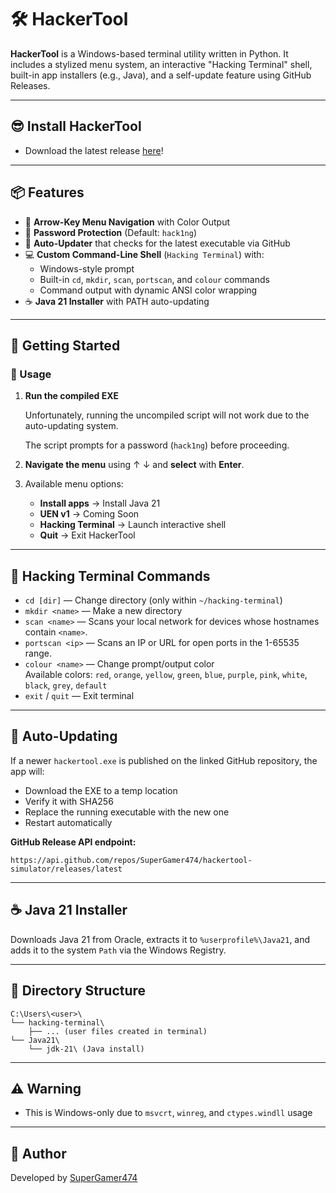 # 🛠️ HackerTool

**HackerTool** is a Windows-based terminal utility written in Python. It includes a stylized menu system, an interactive "Hacking Terminal" shell, built-in app installers (e.g., Java), and a self-update feature using GitHub Releases.

---

##  😎 Install HackerTool
- Download the latest release [here](https://github.com/SuperGamer474/hackertool-simulator/releases/latest)!

---

## 📦 Features

- 🎯 **Arrow-Key Menu Navigation** with Color Output  
- 🔐 **Password Protection** (Default: `hack1ng`)  
- 🔄 **Auto-Updater** that checks for the latest executable via GitHub  
- 💻 **Custom Command-Line Shell** (`Hacking Terminal`) with:
  - Windows-style prompt
  - Built-in `cd`, `mkdir`, `scan`, `portscan`, and `colour` commands
  - Command output with dynamic ANSI color wrapping
- ☕ **Java 21 Installer** with PATH auto-updating  

---

## 🚀 Getting Started

### 📝 Usage

1. **Run the compiled EXE**

   Unfortunately, running the uncompiled script will not work due to the auto-updating system.

   The script prompts for a password (`hack1ng`) before proceeding.

3. **Navigate the menu** using ↑ ↓ and **select** with **Enter**.

4. Available menu options:
   - **Install apps** → Install Java 21
   - **UEN v1** → Coming Soon
   - **Hacking Terminal** → Launch interactive shell
   - **Quit** → Exit HackerTool

---

## 🧠 Hacking Terminal Commands

- `cd [dir]` — Change directory (only within `~/hacking-terminal`)
- `mkdir <name>` — Make a new directory
- `scan <name>` — Scans your local network for devices whose hostnames contain `<name>`.
- `portscan <ip>` — Scans an IP or URL for open ports in the 1-65535 range.
- `colour <name>` — Change prompt/output color  
  Available colors: `red`, `orange`, `yellow`, `green`, `blue`, `purple`, `pink`, `white`, `black`, `grey`, `default`
- `exit` / `quit` — Exit terminal

---

## 🔄 Auto-Updating

If a newer `hackertool.exe` is published on the linked GitHub repository, the app will:
- Download the EXE to a temp location
- Verify it with SHA256
- Replace the running executable with the new one
- Restart automatically

**GitHub Release API endpoint:**
```
https://api.github.com/repos/SuperGamer474/hackertool-simulator/releases/latest
```

---

## ☕ Java 21 Installer

Downloads Java 21 from Oracle, extracts it to `%userprofile%\Java21`, and adds it to the system `Path` via the Windows Registry.

---

## 📁 Directory Structure

```
C:\Users\<user>\
└── hacking-terminal\
    ├── ... (user files created in terminal)
└── Java21\
    └── jdk-21\ (Java install)
```

---

## ⚠️ Warning

- This is Windows-only due to `msvcrt`, `winreg`, and `ctypes.windll` usage

---

## 🙋 Author

Developed by [SuperGamer474](https://supergamer474.rf.gd)
